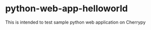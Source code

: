 python-web-app-helloworld
=========================

This is intended to test sample python web application on Cherrypy
